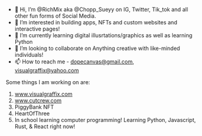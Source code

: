 - 👋 Hi, I’m @RichMix aka @Chopp_Sueyy on IG, Twitter, Tik_tok and all other fun forms of Social Media.
- 👀 I’m interested in building apps, NFTs and custom websites and interactive pages!
- 🌱 I’m currently learning digital illusrtations/graphics as well as learning Python
- 💞️ I’m looking to collaborate on Anything creative with like-minded individuals!
- 📫 How to reach me - dopecanvas@gmail.com, visualgraffix@yahoo.com

Some things I am working on are:
1) www.visualgraffix.com
2) www.cutcrew.com  
3) PiggyBank NFT
4) HeartOfThree
5) In school learning computer programming! Learning Python, Javascript, Rust, & React right now!

<!---
RichMix/RichMix is a ✨ special ✨ repository because its `README.md` (this file) appears on your GitHub profile.
You can click the Preview link to take a look at your changes.
--->
